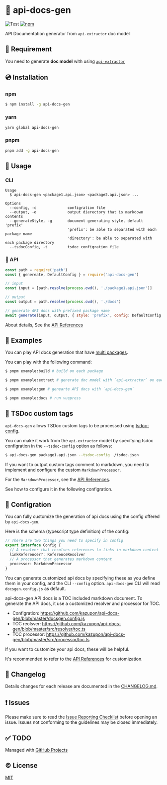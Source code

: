 # 📔 api-docs-gen

![Test](https://github.com/kazupon/api-docs-gen/workflows/Test/badge.svg)
[![npm](https://img.shields.io/npm/v/api-docs-gen.svg)](https://www.npmjs.com/package/api-docs-gen)

API Documentation generator from `api-extractor` doc model


## 🔨 Requirement

You need to generate **doc model** with using [`api-extractor`](https://api-extractor.com/)


## 💿 Installation

### npm

```sh
$ npm install -g api-docs-gen
```

### yarn
```sh
yarn global api-docs-gen
```

### pnpm
```sh
pnpm add -g api-docs-gen
```


## 🚀 Usage

### CLI
```
Usage
  $ api-docs-gen <package1.api.json> <package2.api.json> ...

Options
  --config, -c              configration file
  --output, -o              output dierectory that is markdown contents
  --generateStyle, -g       document generating style, default 'prefix'
                            'prefix': be able to separated with each package name
                            'directory': be able to separated with each package directory
  --tsdocConfig, -t         tsdoc configration file
```


### 🤝 API
```javascript
const path = require('path')
const { genereate, DefaultConfig } = require('api-docs-gen')

// input
const input = [path.resolve(process.cwd(), './package1.api.json')]

// output
const output = path.resolve(process.cwd(), './docs')

// generate API docs with prefixed package name
await generate(input, output, { style: 'prefix', config: DefaultConfig })
```

About details, See the [API References](https://github.com/kazupon/api-docs-gen/blob/master/api-docs-gen-api.md)


## 🍭 Examples
You can play API docs generation that have [multi packages](https://github.com/kazupon/api-docs-gen/tree/master/examples/packages).

You can play with the following command:

```sh
$ pnpm example:build # build on each package

$ pnpm example:extract # generate doc model with `api-extractor` on each package

$ pnpm example:gen # genearte API docs with `api-docs-gen`

$ pnpm example:docs # run vuepress
```

## 🔖 TSDoc custom tags

`api-docs-gen` allows TSDoc custom tags to be processed using [tsdoc-config](https://github.com/microsoft/tsdoc/tree/master/tsdoc-config).

You can make it work from the `api-extractor` model by specifying tsdoc configration in the `--tsdoc-config` option as follows:

```bash
$ api-docs-gen package1.api.json --tsdoc-config ./tsdoc.json
```

If you want to output custom tags comment to markdown, you need to implement and configure the custom `MarkdownProcessor`.

For the `MarkdownProcessor`, see the [API References](https://github.com/kazupon/api-docs-gen/blob/master/api-docs-gen-api.md).

See how to configure it in the following configration.

## 🔧 Configration
You can fully customize the generation of api docs using the config offered by `api-docs-gen`.

Here is the schema (typescript type definition) of the config:
```typescript
// There are two things you need to specify in config
export interface Config {
  // A resolver that resolves references to links in markdown content
  linkReferencer?: ReferenceResolver
  // A processor that generates markdown content
  processor: MarkdownProcessor
}
```

You can generate customized api docs by specifying these as you define them in your config,  and the CLI `--config` option. `api-docs-gen` CLI  will read `docsgen.config.js` as default.

api-docs-gen API docs is a TOC included markdown document. To generate the API docs, it use a customized resolver and processor for TOC.

- Configration: https://github.com/kazupon/api-docs-gen/blob/master/docsgen.config.js
- TOC reolsver: https://github.com/kazupon/api-docs-gen/blob/master/src/resolver/toc.ts
- TOC processor: https://github.com/kazupon/api-docs-gen/blob/master/src/processor/toc.ts

If you want to customize your api docs, these will be helpful.

It's recommended to refer to the [API References](https://github.com/kazupon/api-docs-gen/blob/master/api-docs-gen-api.md) for customization.


## 📜 Changelog
Details changes for each release are documented in the [CHANGELOG.md](https://github.com/kazupon/api-docs-gen/blob/master/CHANGELOG.md).


## ❗ Issues
Please make sure to read the [Issue Reporting Checklist](https://github.com/kazupon/api-docs-gen/blob/master/.github/CONTRIBUTING.md#issue-reporting-guidelines) before opening an issue. Issues not conforming to the guidelines may be closed immediately.

## ✅ TODO
Managed with [GitHub Projects](https://github.com/kazupon/api-docs-gen/projects/2)

## ©️ License

[MIT](http://opensource.org/licenses/MIT)
